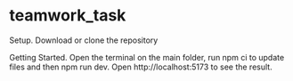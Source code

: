 # teamwork_task
Setup. Download or clone the repository 


Getting Started. Open the terminal on the main folder, run npm ci to update files and then npm run dev. Open http://localhost:5173 to see the result. 

